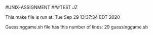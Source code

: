 #UNIX-ASSIGNMENT
###TEST JZ

This make file is run at: 
Tue Sep 29 13:37:34 EDT 2020

Guessinggame.sh file has this number of lines: 
29 guessinggame.sh
